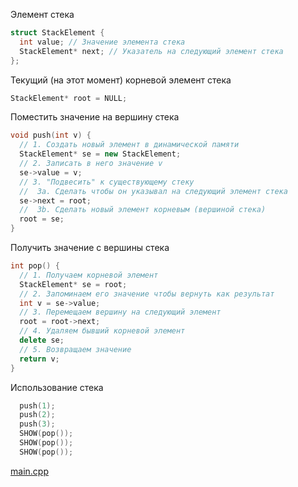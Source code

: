 <!-- doc.py -->
Элемент стека
``` cpp
struct StackElement {
  int value; // Значение элемента стека
  StackElement* next; // Указатель на следующий элемент стека
};
```

Текущий (на этот момент) корневой элемент стека
``` cpp
StackElement* root = NULL;
```

Поместить значение на вершину стека
``` cpp
void push(int v) {
  // 1. Создать новый элемент в динамической памяти
  StackElement* se = new StackElement;
  // 2. Записать в него значение v
  se->value = v;
  // 3. "Подвесить" к существующему стеку
  //  3a. Сделать чтобы он указывал на следующий элемент стека
  se->next = root;
  //  3b. Сделать новый элемент корневым (вершиной стека)
  root = se;
}
```

Получить значение с вершины стека
``` cpp
int pop() {
  // 1. Получаем корневой элемент
  StackElement* se = root;
  // 2. Запоминаем его значение чтобы вернуть как результат
  int v = se->value;
  // 3. Перемещаем вершину на следующий элемент
  root = root->next;
  // 4. Удаляем бывший корневой элемент
  delete se;
  // 5. Возвращаем значение
  return v;
}
```

Использование стека
``` cpp
  push(1);
  push(2);
  push(3);
  SHOW(pop());
  SHOW(pop());
  SHOW(pop());
```

[main.cpp](main.cpp)

